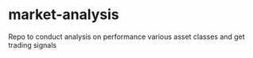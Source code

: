 # market-analysis
Repo to conduct analysis on performance various asset classes and get trading signals
